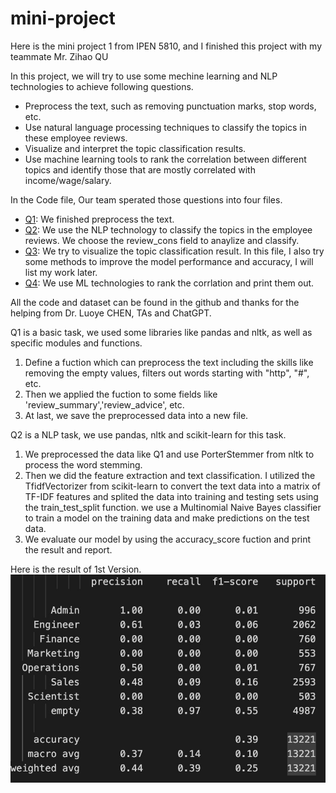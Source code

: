 # mini-project

Here is the mini project 1 from IPEN 5810, and I finished this project with my teammate Mr. Zihao QU

In this project, we will try to use some mechine learning and NLP technologies to achieve following questions.

* Preprocess the text, such as removing punctuation marks, stop words, etc.
* Use natural language processing techniques to classify the topics in these employee reviews.
* Visualize and interpret the topic classification results.
* Use machine learning tools to rank the correlation between different topics and identify those that are mostly correlated with income/wage/salary.

In the Code file, Our team sperated those questions into four files.
* [Q1](https://github.com/TianchuangBAI/mini-project/blob/72617f78ce8f539e58f2a6dc60cbbc218b3f8ac7/code/Q1.py): We finished preprocess the text.
* [Q2](https://github.com/TianchuangBAI/mini-project/blob/72617f78ce8f539e58f2a6dc60cbbc218b3f8ac7/code/Q2.py): We use the NLP technology to classify the topics in the employee reviews. We choose the review_cons field to anaylize and classify.
* [Q3](https://github.com/TianchuangBAI/mini-project/blob/72617f78ce8f539e58f2a6dc60cbbc218b3f8ac7/code/Q3.py): We try to visualize the topic classification result. In this file, I also try some methods to improve the model performance and accuracy, I will list my work later.
* [Q4](https://github.com/TianchuangBAI/mini-project/blob/72617f78ce8f539e58f2a6dc60cbbc218b3f8ac7/code/Q4.py): We use ML technologies to rank the corrlation and print them out.

All the code and dataset can be found in the github and thanks for the helping from Dr. Luoye CHEN, TAs and ChatGPT.


Q1 is a basic task, we used some libraries like pandas and nltk, as well as specific modules and functions. 
1. Define a fuction which can preprocess the text including the skills like removing the empty values, filters out words starting with "http", "#", etc.
2. Then we applied the fuction to some fields like 'review_summary','review_advice', etc.
3. At last, we save the preprocessed data into a new file.


Q2 is a NLP task, we use pandas, nltk and scikit-learn for this task.
1. We preprocessed the data like Q1 and use PorterStemmer from nltk to process the word stemming.
2. Then we did the feature extraction and text classification. I utilized the TfidfVectorizer from scikit-learn to convert the text data into a matrix of TF-IDF features and splited the data into training and testing sets using the train_test_split function. we use a Multinomial Naive Bayes classifier to train a model on the training data and make predictions on the test data.
3. We evaluate our model by using the accuracy_score fuction and print the result and report.

Here is the result of 1st Version.
![result](https://github.com/TianchuangBAI/mini-project/blob/ce5228d9fb706454e05fa9267fc573eccf5f4dc0/pics/Q2.jpg)
